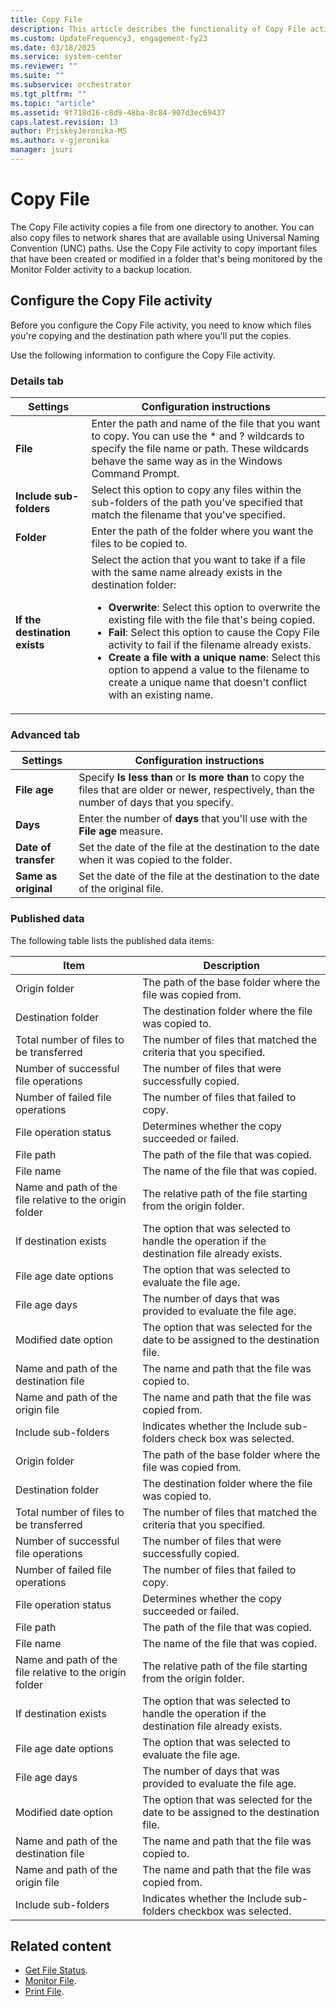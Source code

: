 ```yaml
---
title: Copy File
description: This article describes the functionality of Copy File activity.
ms.custom: UpdateFrequency3, engagement-fy23
ms.date: 03/18/2025
ms.service: system-center
ms.reviewer: ""
ms.suite: ""
ms.subservice: orchestrator
ms.tgt_pltfrm: ""
ms.topic: "article"
ms.assetid: 9f718d16-c8d9-48ba-8c84-907d3ec69437
caps.latest.revision: 13
author: PriskeyJeronika-MS
ms.author: v-gjeronika
manager: jsuri
---
```

# Copy File

The Copy File activity copies a file from one directory to another. You can also copy files to network shares that are available using Universal Naming Convention (UNC) paths. Use the Copy File activity to copy important files that have been created or modified in a folder that's being monitored by the Monitor Folder activity to a backup location.  

## Configure the Copy File activity

 Before you configure the Copy File activity, you need to know which files you're copying and the destination path where you'll put the copies.  

 Use the following information to configure the Copy File activity.  

### Details tab  

|Settings|Configuration instructions|  
|--------------|--------------------------------|  
|**File**|Enter the path and name of the file that you want to copy. You can use the * and ? wildcards to specify the file name or path. These wildcards behave the same way as in the Windows Command Prompt.|  
|**Include sub-folders**|Select this option to copy any files within the sub-folders of the path you've specified that match the filename that you've specified.|  
|**Folder**|Enter the path of the folder where you want the files to be copied to.|  
|**If the destination exists**|Select the action that you want to take if a file with the same name already exists in the destination folder:<ul><li> **Overwrite**: Select this option to overwrite the existing file with the file that's being copied.<li>**Fail**: Select this option to cause the Copy File activity to fail if the filename already exists.<li>**Create a file with a unique name**: Select this option to append a value to the filename to create a unique name that doesn't conflict with an existing name.</ul>|  

### Advanced tab

|Settings|Configuration instructions|  
|--------------|--------------------------------|  
|**File age**|Specify **Is less than** or **Is more than** to copy the files that are older or newer, respectively, than the number of days that you specify.|  
|**Days**|Enter the number of **days** that you'll use with the **File age** measure.|  
|**Date of transfer**|Set the date of the file at the destination to the date when it was copied to the folder.|  
|**Same as original**|Set the date of the file at the destination to the date of the original file.|  

### Published data

 The following table lists the published data items:  

|Item|Description|  
|----------|-----------------|  
|Origin folder|The path of the base folder where the file was copied from.|  
|Destination folder|The destination folder where the file was copied to.|  
|Total number of files to be transferred|The number of files that matched the criteria that you specified.|  
|Number of successful file operations|The number of files that were successfully copied.|  
|Number of failed file operations|The number of files that failed to copy.|  
|File operation status|Determines whether the copy succeeded or failed.|  
|File path|The path of the file that was copied.|  
|File name|The name of the file that was copied.|  
|Name and path of the file relative to the origin folder|The relative path of the file starting from the origin folder.|  
|If destination exists|The option that was selected to handle the operation if the destination file already exists.|  
|File age date options|The option that was selected to evaluate the file age.|  
|File age days|The number of days that was provided to evaluate the file age.|  
|Modified date option|The option that was selected for the date to be assigned to the destination file.|  
|Name and path of the destination file|The name and path that the file was copied to.|  
|Name and path of the origin file|The name and path that the file was copied from.|  
|Include sub-folders|Indicates whether the Include sub-folders check box was selected.|  
|Origin folder|The path of the base folder where the file was copied from.|  
|Destination folder|The destination folder where the file was copied to.|  
|Total number of files to be transferred|The number of files that matched the criteria that you specified.|  
|Number of successful file operations|The number of files that were successfully copied.|  
|Number of failed file operations|The number of files that failed to copy.|  
|File operation status|Determines whether the copy succeeded or failed.|  
|File path|The path of the file that was copied.|  
|File name|The name of the file that was copied.|  
|Name and path of the file relative to the origin folder|The relative path of the file starting from the origin folder.|  
|If destination exists|The option that was selected to handle the operation if the destination file already exists.|  
|File age date options|The option that was selected to evaluate the file age.|  
|File age days|The number of days that was provided to evaluate the file age.|  
|Modified date option|The option that was selected for the date to be assigned to the destination file.|  
|Name and path of the destination file|The name and path that the file was copied to.|  
|Name and path of the origin file|The name and path that the file was copied from.|  
|Include sub-folders|Indicates whether the Include sub-folders checkbox was selected.|

## Related content

- [Get File Status](get-file-status.md).
- [Monitor File](monitor-file.md).
- [Print File](print-file.md).
